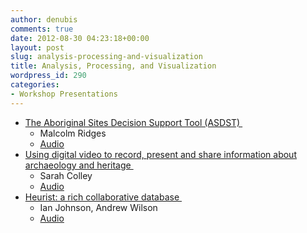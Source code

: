 ```yaml
---
author: denubis
comments: true
date: 2012-08-30 04:23:18+00:00
layout: post
slug: analysis-processing-and-visualization
title: Analysis, Processing, and Visualization
wordpress_id: 290
categories:
- Workshop Presentations
---
```


* [The Aboriginal Sites Decision Support Tool (ASDST) ](http://fedarch.org/slides/07_Analysis/Ridges_Visualisation.ppt)
  * Malcolm Ridges
  * [Audio](http://www.fedarch.org/audio/7%20-%20Analysis%201%20-%20Ridges.mp3)
* [Using digital video to record, present and share information about archaeology and heritage ](http://fedarch.org/slides/07_Analysis/Colley_Video.pptx)
  * Sarah Colley
  * [Audio](http://www.fedarch.org/audio/7%20-%20Analysis%202%20-%20Colley.mp3)
* [Heurist: a rich collaborative database ](http://fedarch.org/slides/07_Analysis/JohnsonWilsonMcLoughlin_HEURIST.pptx)
  * Ian Johnson, Andrew Wilson
  * [Audio](http://www.fedarch.org/audio/7%20-%20Analysis%203%20-%20JohnsonWilson.mp3)
